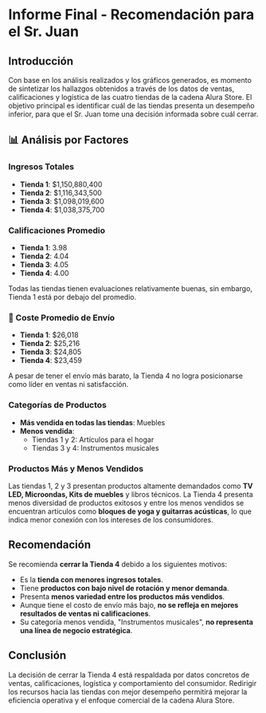 
#  Informe Final - Recomendación para el Sr. Juan

##  Introducción

Con base en los análisis realizados y los gráficos generados, es momento de sintetizar los hallazgos obtenidos a través de los datos de ventas, calificaciones y logística de las cuatro tiendas de la cadena Alura Store. El objetivo principal es identificar cuál de las tiendas presenta un desempeño inferior, para que el Sr. Juan tome una decisión informada sobre cuál cerrar.

## 📊 Análisis por Factores

### Ingresos Totales

- **Tienda 1**: $1,150,880,400
- **Tienda 2**: $1,116,343,500
- **Tienda 3**: $1,098,019,600
- **Tienda 4**: $1,038,375,700 
###  Calificaciones Promedio

- **Tienda 1**: 3.98
- **Tienda 2**: 4.04
- **Tienda 3**: 4.05 
- **Tienda 4**: 4.00

Todas las tiendas tienen evaluaciones relativamente buenas, sin embargo, Tienda 1 está por debajo del promedio.

### 🔸 Coste Promedio de Envío

- **Tienda 1**: $26,018
- **Tienda 2**: $25,216
- **Tienda 3**: $24,805
- **Tienda 4**: $23,459

A pesar de tener el envío más barato, la Tienda 4 no logra posicionarse como líder en ventas ni satisfacción.

###  Categorías de Productos

- **Más vendida en todas las tiendas**: Muebles
- **Menos vendida**:
  - Tiendas 1 y 2: Artículos para el hogar
  - Tiendas 3 y 4: Instrumentos musicales
###  Productos Más y Menos Vendidos

Las tiendas 1, 2 y 3 presentan productos altamente demandados como **TV LED, Microondas, Kits de muebles** y libros técnicos. La Tienda 4 presenta menos diversidad de productos exitosos y entre los menos vendidos se encuentran artículos como **bloques de yoga y guitarras acústicas**, lo que indica menor conexión con los intereses de los consumidores.

##  Recomendación

Se recomienda **cerrar la Tienda 4** debido a los siguientes motivos:

- Es la **tienda con menores ingresos totales**.
- Tiene **productos con bajo nivel de rotación y menor demanda**.
- Presenta **menos variedad entre los productos más vendidos**.
- Aunque tiene el costo de envío más bajo, **no se refleja en mejores resultados de ventas ni calificaciones**.
- Su categoría menos vendida, "Instrumentos musicales", **no representa una línea de negocio estratégica**.

##  Conclusión

La decisión de cerrar la Tienda 4 está respaldada por datos concretos de ventas, calificaciones, logística y comportamiento del consumidor. Redirigir los recursos hacia las tiendas con mejor desempeño permitirá mejorar la eficiencia operativa y el enfoque comercial de la cadena Alura Store.


